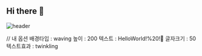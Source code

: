 ## Hi there 👋

![header](https://capsule-render.vercel.app/api?type=${waving}&color=auto&height=${200}&section=header&text=${텍스트}&fontSize=${50}&animation=${twinkling})

// 내 옵션
배경타입 : waving
높이 : 200
텍스트 : HelloWorld!%20!🥳
글자크기 : 50
텍스트효과 : twinkling
